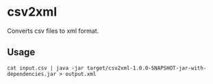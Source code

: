 # csv2xml

Converts csv files to xml format.

## Usage

```
cat input.csv | java -jar target/csv2xml-1.0.0-SNAPSHOT-jar-with-dependencies.jar > output.xml
```
